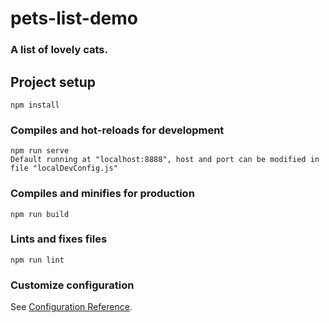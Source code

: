 # pets-list-demo
### A list of lovely cats.
## Project setup
```
npm install
```

### Compiles and hot-reloads for development
```
npm run serve
Default running at "localhost:8888", host and port can be modified in file "localDevConfig.js"
```

### Compiles and minifies for production
```
npm run build
```

### Lints and fixes files
```
npm run lint
```

### Customize configuration
See [Configuration Reference](https://cli.vuejs.org/config/).
